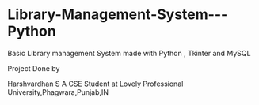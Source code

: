 # Library-Management-System---Python
Basic Library management System made with Python , Tkinter and MySQL

Project Done by

Harshvardhan S A
CSE Student at Lovely Professional University,Phagwara,Punjab,IN

